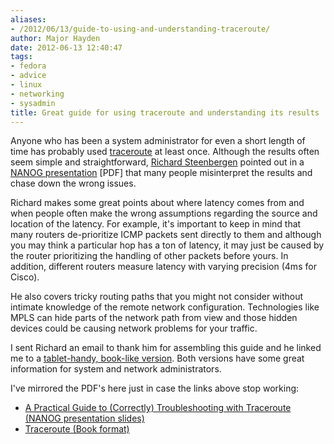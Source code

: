 ```yaml
---
aliases:
- /2012/06/13/guide-to-using-and-understanding-traceroute/
author: Major Hayden
date: 2012-06-13 12:40:47
tags:
- fedora
- advice
- linux
- networking
- sysadmin
title: Great guide for using traceroute and understanding its results
---
```


Anyone who has been a system administrator for even a short length of time has probably used [traceroute][1] at least once. Although the results often seem simple and straightforward, [Richard Steenbergen][2] pointed out in a [NANOG presentation][3] [PDF] that many people misinterpret the results and chase down the wrong issues.

Richard makes some great points about where latency comes from and when people often make the wrong assumptions regarding the source and location of the latency. For example, it's important to keep in mind that many routers de-prioritize ICMP packets sent directly to them and although you may think a particular hop has a ton of latency, it may just be caused by the router prioritizing the handling of other packets before yours. In addition, different routers measure latency with varying precision (4ms for Cisco).

He also covers tricky routing paths that you might not consider without intimate knowledge of the remote network configuration. Technologies like MPLS can hide parts of the network path from view and those hidden devices could be causing network problems for your traffic.

I sent Richard an email to thank him for assembling this guide and he linked me to a [tablet-handy, book-like version][4]. Both versions have some great information for system and network administrators.

I've mirrored the PDF's here just in case the links above stop working:

  * [A Practical Guide to (Correctly) Troubleshooting with Traceroute (NANOG presentation slides)][5]
  * [Traceroute (Book format)][6]

 [1]: http://en.wikipedia.org/wiki/Traceroute
 [2]: http://www.linkedin.com/in/rsteenbergen
 [3]: http://www.nanog.org/meetings/nanog47/presentations/Sunday/RAS_Traceroute_N47_Sun.pdf
 [4]: http://cluepon.net/ras/traceroute.pdf
 [5]: /wp-content/uploads/2012/06/RAS_Traceroute_NANOG_slides.pdf
 [6]: /wp-content/uploads/2012/06/RAS_Traceroute_Book_Format.pdf